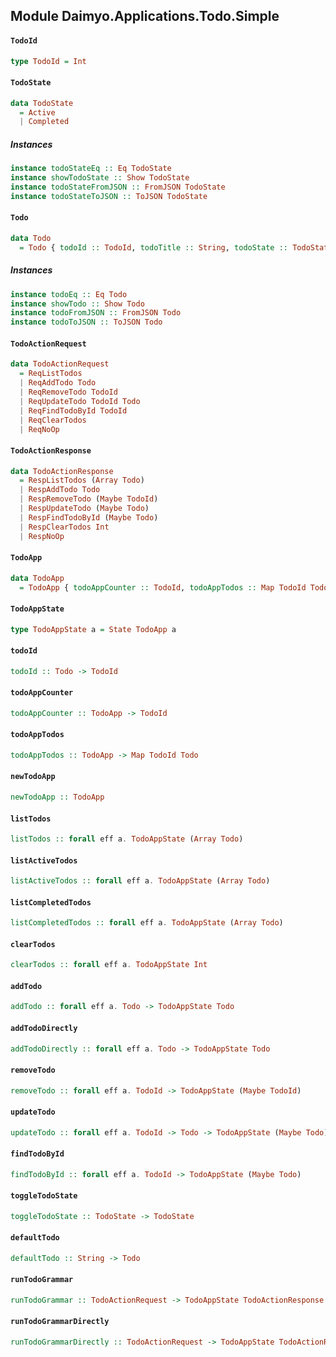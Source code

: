 ## Module Daimyo.Applications.Todo.Simple

#### `TodoId`

``` purescript
type TodoId = Int
```

#### `TodoState`

``` purescript
data TodoState
  = Active
  | Completed
```

##### Instances
``` purescript
instance todoStateEq :: Eq TodoState
instance showTodoState :: Show TodoState
instance todoStateFromJSON :: FromJSON TodoState
instance todoStateToJSON :: ToJSON TodoState
```

#### `Todo`

``` purescript
data Todo
  = Todo { todoId :: TodoId, todoTitle :: String, todoState :: TodoState }
```

##### Instances
``` purescript
instance todoEq :: Eq Todo
instance showTodo :: Show Todo
instance todoFromJSON :: FromJSON Todo
instance todoToJSON :: ToJSON Todo
```

#### `TodoActionRequest`

``` purescript
data TodoActionRequest
  = ReqListTodos
  | ReqAddTodo Todo
  | ReqRemoveTodo TodoId
  | ReqUpdateTodo TodoId Todo
  | ReqFindTodoById TodoId
  | ReqClearTodos
  | ReqNoOp
```

#### `TodoActionResponse`

``` purescript
data TodoActionResponse
  = RespListTodos (Array Todo)
  | RespAddTodo Todo
  | RespRemoveTodo (Maybe TodoId)
  | RespUpdateTodo (Maybe Todo)
  | RespFindTodoById (Maybe Todo)
  | RespClearTodos Int
  | RespNoOp
```

#### `TodoApp`

``` purescript
data TodoApp
  = TodoApp { todoAppCounter :: TodoId, todoAppTodos :: Map TodoId Todo }
```

#### `TodoAppState`

``` purescript
type TodoAppState a = State TodoApp a
```

#### `todoId`

``` purescript
todoId :: Todo -> TodoId
```

#### `todoAppCounter`

``` purescript
todoAppCounter :: TodoApp -> TodoId
```

#### `todoAppTodos`

``` purescript
todoAppTodos :: TodoApp -> Map TodoId Todo
```

#### `newTodoApp`

``` purescript
newTodoApp :: TodoApp
```

#### `listTodos`

``` purescript
listTodos :: forall eff a. TodoAppState (Array Todo)
```

#### `listActiveTodos`

``` purescript
listActiveTodos :: forall eff a. TodoAppState (Array Todo)
```

#### `listCompletedTodos`

``` purescript
listCompletedTodos :: forall eff a. TodoAppState (Array Todo)
```

#### `clearTodos`

``` purescript
clearTodos :: forall eff a. TodoAppState Int
```

#### `addTodo`

``` purescript
addTodo :: forall eff a. Todo -> TodoAppState Todo
```

#### `addTodoDirectly`

``` purescript
addTodoDirectly :: forall eff a. Todo -> TodoAppState Todo
```

#### `removeTodo`

``` purescript
removeTodo :: forall eff a. TodoId -> TodoAppState (Maybe TodoId)
```

#### `updateTodo`

``` purescript
updateTodo :: forall eff a. TodoId -> Todo -> TodoAppState (Maybe Todo)
```

#### `findTodoById`

``` purescript
findTodoById :: forall eff a. TodoId -> TodoAppState (Maybe Todo)
```

#### `toggleTodoState`

``` purescript
toggleTodoState :: TodoState -> TodoState
```

#### `defaultTodo`

``` purescript
defaultTodo :: String -> Todo
```

#### `runTodoGrammar`

``` purescript
runTodoGrammar :: TodoActionRequest -> TodoAppState TodoActionResponse
```

#### `runTodoGrammarDirectly`

``` purescript
runTodoGrammarDirectly :: TodoActionRequest -> TodoAppState TodoActionResponse
```


